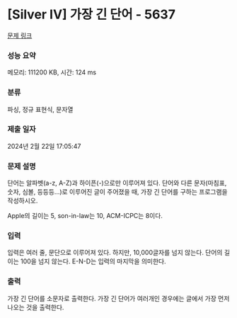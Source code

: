 # [Silver IV] 가장 긴 단어 - 5637 

[문제 링크](https://www.acmicpc.net/problem/5637) 

### 성능 요약

메모리: 111200 KB, 시간: 124 ms

### 분류

파싱, 정규 표현식, 문자열

### 제출 일자

2024년 2월 22일 17:05:47

### 문제 설명

<p>단어는 알파벳(a-z, A-Z)과 하이픈(-)으로만 이루어져 있다. 단어와 다른 문자(마침표, 숫자, 심볼, 등등등...)로 이루어진 글이 주어졌을 때, 가장 긴 단어를 구하는 프로그램을 작성하시오.</p>

<p>Apple의 길이는 5, son-in-law는 10, ACM-ICPC는 8이다.</p>

### 입력 

 <p>입력은 여러 줄, 문단으로 이루어져 있다. 하지만, 10,000글자를 넘지 않는다. 단어의 길이는 100을 넘지 않는다. E-N-D는 입력의 마지막을 의미한다.</p>

### 출력 

 <p>가장 긴 단어를 소문자로 출력한다. 가장 긴 단어가 여러개인 경우에는 글에서 가장 먼저 나오는 것을 출력한다.</p>

